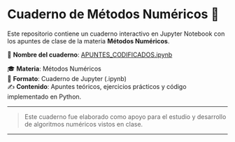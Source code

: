 # Cuaderno de Métodos Numéricos 🧮

Este repositorio contiene un cuaderno interactivo en Jupyter Notebook con los apuntes de clase de la materia **Métodos Numéricos**.

📘 **Nombre del cuaderno**: [APUNTES_CODIFICADOS.ipynb](https://github.com/Cesarbmm/Cuaderno-de-Metodos-Numericos/blob/main/APUNTES_CODIFICADOS.ipynb) 

🎓 **Materia**: Métodos Numéricos  
🏫 **Formato**: Cuaderno de Jupyter (.ipynb)  
✍️ **Contenido**: Apuntes teóricos, ejercicios prácticos y código implementado en Python.

---

> Este cuaderno fue elaborado como apoyo para el estudio y desarrollo de algoritmos numéricos vistos en clase.

---
